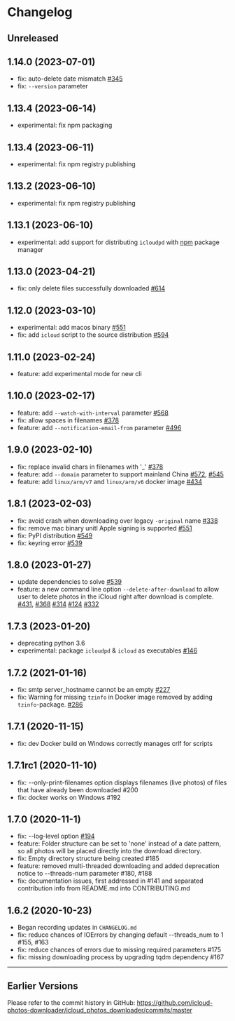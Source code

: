 # Changelog

## Unreleased

## 1.14.0 (2023-07-01)

- fix: auto-delete date mismatch [#345](https://github.com/icloud-photos-downloader/icloud_photos_downloader/issues/345)
- fix: `--version` parameter

## 1.13.4 (2023-06-14)

- experimental: fix npm packaging

## 1.13.4 (2023-06-11)

- experimental: fix npm registry publishing

## 1.13.2 (2023-06-10)

- experimental: fix npm registry publishing

## 1.13.1 (2023-06-10)

- experimental: add support for distributing `icloudpd` with [npm](README_NPM.md) package manager

## 1.13.0 (2023-04-21)

- fix: only delete files successfully downloaded [#614](https://github.com/icloud-photos-downloader/icloud_photos_downloader/issues/614)

## 1.12.0 (2023-03-10)

- experimental: add macos binary [#551](https://github.com/icloud-photos-downloader/icloud_photos_downloader/issues/551)
- fix: add `icloud` script to the source distribution [#594](https://github.com/icloud-photos-downloader/icloud_photos_downloader/issues/594)

## 1.11.0 (2023-02-24)

- feature: add experimental mode for new cli

## 1.10.0 (2023-02-17)

- feature: add `--watch-with-interval` parameter [#568](https://github.com/icloud-photos-downloader/icloud_photos_downloader/issues/568)
- fix: allow spaces in filenames [#378](https://github.com/icloud-photos-downloader/icloud_photos_downloader/issues/378)
- feature: add `--notification-email-from` parameter [#496](https://github.com/icloud-photos-downloader/icloud_photos_downloader/issues/496)

## 1.9.0 (2023-02-10)

- fix: replace invalid chars in filenames with '_' [#378](https://github.com/icloud-photos-downloader/icloud_photos_downloader/issues/378)
- feature: add `--domain` parameter to support mainland China [#572](https://github.com/icloud-photos-downloader/icloud_photos_downloader/issues/572), [#545](https://github.com/icloud-photos-downloader/icloud_photos_downloader/issues/545)
- feature: add `linux/arm/v7` and `linux/arm/v6` docker image [#434](https://github.com/icloud-photos-downloader/icloud_photos_downloader/issues/434)

## 1.8.1 (2023-02-03)

- fix: avoid crash when downloading over legacy `-original` name [#338](https://github.com/icloud-photos-downloader/icloud_photos_downloader/issues/338)
- fix: remove mac binary unitl Apple signing is supported [#551](https://github.com/icloud-photos-downloader/icloud_photos_downloader/issues/551)
- fix: PyPI distribution [#549](https://github.com/icloud-photos-downloader/icloud_photos_downloader/issues/549)
- fix: keyring error [#539](https://github.com/icloud-photos-downloader/icloud_photos_downloader/issues/539)

## 1.8.0 (2023-01-27)

- update dependencies to solve [#539](https://github.com/icloud-photos-downloader/icloud_photos_downloader/issues/539)
- feature: a new command line option `--delete-after-download` to allow user to delete photos in the iCloud right after download is complete. [#431](https://github.com/icloud-photos-downloader/icloud_photos_downloader/pull/431), [#368](https://github.com/icloud-photos-downloader/icloud_photos_downloader/pull/368) [#314](https://github.com/icloud-photos-downloader/icloud_photos_downloader/pull/314) [#124](https://github.com/icloud-photos-downloader/icloud_photos_downloader/pull/124) [#332](https://github.com/icloud-photos-downloader/icloud_photos_downloader/pull/332)

## 1.7.3 (2023-01-20)

- deprecating python 3.6
- experimental: package `icloudpd` & `icloud` as executables [#146](https://github.com/icloud-photos-downloader/icloud_photos_downloader/issues/146)

## 1.7.2 (2021-01-16)

- fix: smtp server_hostname cannot be an empty [#227](https://github.com/icloud-photos-downloader/icloud_photos_downloader/issues/227)
- fix: Warning for missing `tzinfo` in Docker image removed by adding `tzinfo`-package.
[#286](https://github.com/icloud-photos-downloader/icloud_photos_downloader/pull/286)

## 1.7.1 (2020-11-15)

- fix: dev Docker build on Windows correctly manages crlf for scripts

## 1.7.1rc1 (2020-11-10)

- fix: --only-print-filenames option displays filenames (live photos) of files that have already been downloaded #200
- fix: docker works on Windows #192

## 1.7.0 (2020-11-1)

- fix: --log-level option [#194](https://github.com/icloud-photos-downloader/icloud_photos_downloader/pull/194)
- feature: Folder structure can be set to 'none' instead of a date pattern,
so all photos will be placed directly into the download directory.
- fix: Empty directory structure being created #185
- feature: removed multi-threaded downloading and added deprecation notice to --threads-num parameter #180, #188
- fix: documentation issues, first addressed in #141 and separated contribution
info from README.md into CONTRIBUTING.md

## 1.6.2 (2020-10-23)

- Began recording updates in `CHANGELOG.md`
- fix: reduce chances of IOErrors by changing default --threads_num to 1 #155, #163
- fix: reduce chances of errors due to missing required parameters #175
- fix: missing downloading process by upgrading tqdm dependency #167

--------------------------------------------

## Earlier Versions

Please refer to the commit history in GitHub:
<https://github.com/icloud-photos-downloader/icloud_photos_downloader/commits/master>
